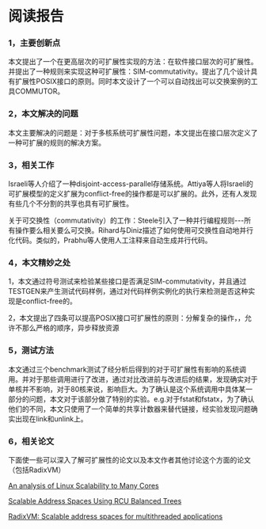# 阅读报告

### 1，主要创新点

本文提出了一个在更高层次的可扩展性实现的方法：在软件接口层次的可扩展性。并提出了一种规则来实现这种可扩展性：SIM-commutativity。提出了几个设计具有扩展性POSIX接口的原则。同时本文设计了一个可以自动找出可以交换案例的工具COMMUTOR。

### 2，本文解决的问题

本文主要解决的问题是：对于多核系统可扩展性问题，本文提出在接口层次定义了一种可扩展的规则的解决方案。

### 3，相关工作

Israeli等人介绍了一种disjoint-access-parallel存储系统。Attiya等人将Israeli的可扩展模型的定义扩展为conflict-free的操作都是可以扩展的。此外，还有人发现有些几个不分割的共享也具有可扩展性。

关于可交换性（commutativity）的工作：Steele引入了一种并行编程规则---所有操作要么相关要么可交换。Rihard与Diniz描述了如何使用可交换性自动地并行化代码。类似的，Prabhu等人使用人工注释来自动生成并行代码。

### 4，本文精妙之处

1，本文通过符号测试来检验某些接口是否满足SIM-commutativity，并且通过TESTGEN来产生测试代码样例，通过对代码样例实例化的执行来检测是否这种实现是conflict-free的。

2，本文提出了四条可以提高POSIX接口可扩展性的原则：分解复杂的操作，，允许不那么严格的顺序，异步释放资源

### 5，测试方法

本文通过三个benchmark测试了经分析后得到的对于可扩展性有影响的系统调用。并对于那些调用进行了改进，通过对比改进前与改进后的结果，发现确实对于单核并不影响，对于80核来说，影响巨大。为了确认是这个系统调用中具体某一部分的问题，本文对于该部分做了特别的实验。e.g.对于fstat和fstatx，为了确认他们的不同，本文只使用了一个简单的共享计数器来替代链接，经实验发现问题确实出现在link和unlink上。

### 6，相关论文

下面使一些可以深入了解可扩展性的论文以及本文作者其他讨论这个方面的论文（包括RadixVM）

[An analysis of Linux Scalability to Many Cores](https://www.usenix.org/legacy/events/osdi10/tech/slides/boyd-wickizer.pdf)

[Scalable Address Spaces Using RCU Balanced Trees](http://dspace.mit.edu/bitstream/handle/1721.1/73006/Kaashoek_Scalable%20address.pdf;jsessionid=FAD71747D9E8535DBEA5FCAC36C3D5EF?sequence=1)

[RadixVM: Scalable address spaces for multithreaded applications](http://dspace.mit.edu/bitstream/handle/1721.1/86888/Kaashoek_RadixVM.pdf?sequence=1)